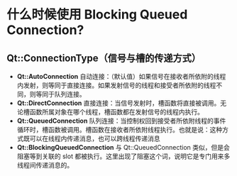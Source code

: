 # 什么时候使用 Blocking Queued Connection?

## Qt::ConnectionType（信号与槽的传递方式）

- **Qt::AutoConnection** 自动连接：（默认值）如果信号在接收者所依附的线程内发射，则等同于直接连接。如果发射信号的线程和接受者所依附的线程不同，则等同于队列连接。
- **Qt::DirectConnection** 直接连接：当信号发射时，槽函数将直接被调用。无论槽函数所属对象在哪个线程，槽函数都在发射信号的线程内执行。
- **Qt::QueuedConnection** 队列连接：当控制权回到接受者所依附线程的事件循环时，槽函数被调用。槽函数在接收者所依附线程执行。也就是说：这种方式既可以在线程内传递消息，也可以跨线程传递消息
- **Qt::BlockingQueuedConnection** 与 Qt::QueuedConnection 类似，但是会阻塞等到关联的 slot 都被执行。这里出现了阻塞这个词，说明它是专门用来多线程间传递消息的。
